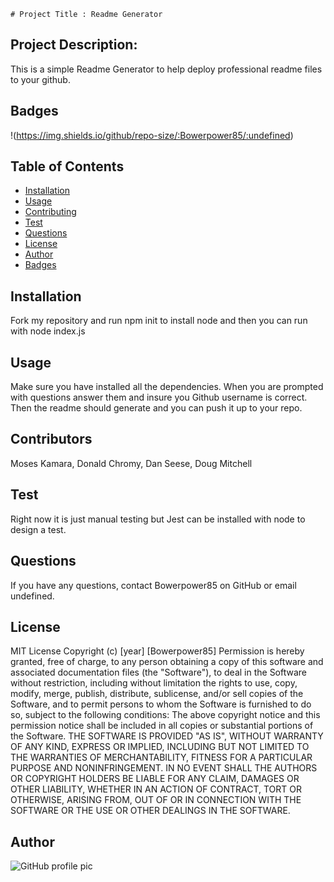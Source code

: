 
    # Project Title : Readme Generator
  ## Project Description:
  This is a simple Readme Generator to help deploy professional readme files to your github.
  ## Badges
  !(https://img.shields.io/github/repo-size/:Bowerpower85/:undefined)
  ## Table of Contents
  * [Installation](#installation)
  * [Usage](#usage)
  * [Contributing](#contributing)
  * [Test](#test)
  * [Questions](#questions)
  * [License](#license)
  * [Author](#Author)
  * [Badges](#badges)
  ## Installation
  Fork my repository and run npm init to install node and then you can run with node index.js
  ## Usage
  Make sure you have installed all the dependencies. When you are prompted with questions answer them and insure you Github username is correct.  Then the readme should generate and you can push it up to your repo.
  ## Contributors
  Moses Kamara, Donald Chromy, Dan Seese, Doug Mitchell
  ## Test
  Right now it is just manual testing but Jest can be installed with node to design a test.
  ## Questions
  If you have any questions, contact Bowerpower85 on GitHub or email undefined.
  ## License
  MIT License 
  Copyright (c) [year] [Bowerpower85]
  Permission is hereby granted, free of charge, to any person obtaining a copy
  of this software and associated documentation files (the "Software"), to deal
  in the Software without restriction, including without limitation the rights
  to use, copy, modify, merge, publish, distribute, sublicense, and/or sell
  copies of the Software, and to permit persons to whom the Software is
  furnished to do so, subject to the following conditions:
  The above copyright notice and this permission notice shall be included in all
  copies or substantial portions of the Software.
  THE SOFTWARE IS PROVIDED "AS IS", WITHOUT WARRANTY OF ANY KIND, EXPRESS OR
  IMPLIED, INCLUDING BUT NOT LIMITED TO THE WARRANTIES OF MERCHANTABILITY,
  FITNESS FOR A PARTICULAR PURPOSE AND NONINFRINGEMENT. IN NO EVENT SHALL THE
  AUTHORS OR COPYRIGHT HOLDERS BE LIABLE FOR ANY CLAIM, DAMAGES OR OTHER
  LIABILITY, WHETHER IN AN ACTION OF CONTRACT, TORT OR OTHERWISE, ARISING FROM,
  OUT OF OR IN CONNECTION WITH THE SOFTWARE OR THE USE OR OTHER DEALINGS IN THE
  SOFTWARE.
  ## Author
  ![GitHub profile pic](https://avatars0.githubusercontent.com/u/56975398?v=4)
  